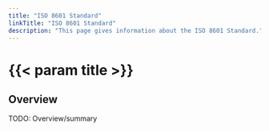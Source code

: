 ```yaml
---
title: "ISO 8601 Standard"
linkTitle: "ISO 8601 Standard"
description: "This page gives information about the ISO 8601 Standard."
---
```


# {{< param title >}}

## Overview

TODO: Overview/summary